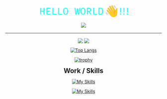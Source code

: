 <p align="center">
  <a href="https://github.com/yuriy-o/">
    <img src="https://github.com/yuriy-o/yuriy-o/blob/main/hw.png" alt="HELLO WORLD!" /></a>
</p>

<p align="center">
   <a href="https://git.io/typing-svg">
    <img src="https://readme-typing-svg.demolab.com?font=Fira+Code&weight=500&size=24&pause=1000&color=00FFFF&center=true&width=700&lines=I'm+Yuriy+Orekhov.;I'm+a+junior+Full-stack+web+and+app+developer.;Always+learning+new+things." /></a>
</p>

<div align="center">

<hr>

<a href="https://www.linkedin.com/in/yuriy-orekhov/" target="blank"><img align="center" src="https://img.shields.io/badge/Linkedin-0a63bc?style=flat&logo=Linkedin&logoColor=fff" height="30"  /></a>
<a href="https://t.me/yuriy_oreh" target="blank"><img align="center" src="https://img.shields.io/badge/-Telegram-004f76?style=flat-square&logo=Telegram&logoColor=fff"  height="30"  /></a>

[![Top Langs](https://github-readme-stats.vercel.app/api/top-langs/?username=yuriy-o&langs_count=6&layout=compact&theme=gotham)](https://github.com/yuriy-o/github-readme-stats)

[![trophy](https://github-profile-trophy.vercel.app/?username=yuriy-o&theme=onedark)](https://github.com/yuriy-o/github-profile-trophy)

</div>

<div align="center">
<h2 align="center" style="margin: 5px 10px;">Work / Skills</h2>

[![My Skills](https://skillicons.dev/icons?i=nodejs,ts,mysql,react,javascript,redux,html,css,sass,mongodb,express,firebase,postman&theme=dark)](https://skillicons.dev)

[![My Skills](https://skillicons.dev/icons?i=vscode,git,github,gitlab,figma&theme=dark)](https://skillicons.dev)

</div>

<!-- <p><img align="center" src="https://github.com/yuriy-o/yuriy-o/blob/main/profile-3d-contrib/profile-night-view.svg" alt="Yuriy Orekhov" ></p> -->
